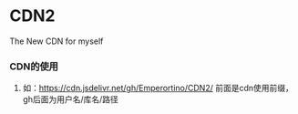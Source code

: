 # CDN2
The New CDN for myself

### CDN的使用
1. 如：https://cdn.jsdelivr.net/gh/Emperortino/CDN2/
前面是cdn使用前缀，gh后面为用户名/库名/路径
